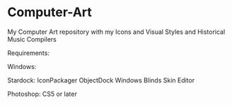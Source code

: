 # Computer-Art

My Computer Art repository with my Icons and Visual Styles and Historical Music Compilers

Requirements:

Windows:

Stardock:
    IconPackager
    ObjectDock
    Windows Blinds
    Skin Editor

Photoshop:
    CS5 or later
    